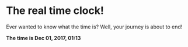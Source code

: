# The real time clock!

Ever wanted to know what the time is? Well, your journey is about to end!

**The time is Dec 01, 2017, 01:13**